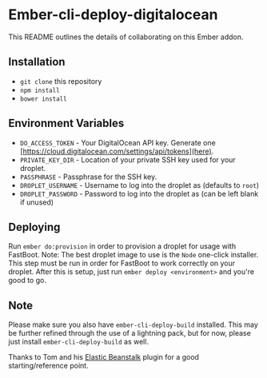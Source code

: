 # Ember-cli-deploy-digitalocean

This README outlines the details of collaborating on this Ember addon.

## Installation

* `git clone` this repository
* `npm install`
* `bower install`

## Environment Variables

* `DO_ACCESS_TOKEN` - Your DigitalOcean API key. Generate one
  [https://cloud.digitalocean.com/settings/api/tokens](here).
* `PRIVATE_KEY_DIR` - Location of your private SSH key used for your droplet.
* `PASSPHRASE` - Passphrase for the SSH key.
* `DROPLET_USERNAME` - Username to log into the droplet as (defaults to `root`)
* `DROPLET_PASSWORD` - Password to log into the droplet as (can be left blank if
  unused)

## Deploying
Run `ember do:provision` in order to provision a droplet for usage with
FastBoot. Note: The best droplet image to use is the `Node` one-click installer. This step must be run in order for FastBoot to work correctly on your
droplet. After this is setup, just run `ember deploy <environment>` and you're
good to go.

## Note
Please make sure you also have `ember-cli-deploy-build` installed. This may be
further refined through the use of a lightning pack, but for now, please just
install `ember-cli-deploy-build` as well.

Thanks to Tom and his [Elastic
Beanstalk](https://github.com/tomdale/ember-cli-deploy-elastic-beanstalk) plugin for a good starting/reference
point.
